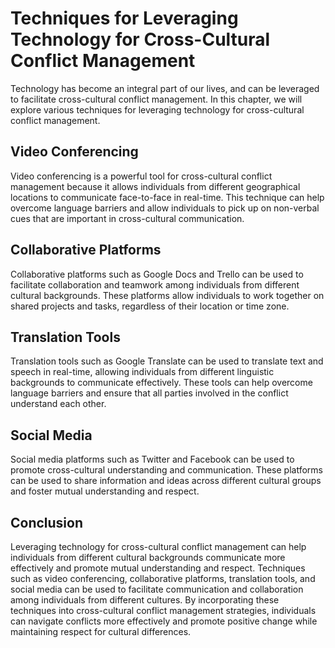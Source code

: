 Techniques for Leveraging Technology for Cross-Cultural Conflict Management
====================================================================================================================================================

Technology has become an integral part of our lives, and can be leveraged to facilitate cross-cultural conflict management. In this chapter, we will explore various techniques for leveraging technology for cross-cultural conflict management.

Video Conferencing
------------------

Video conferencing is a powerful tool for cross-cultural conflict management because it allows individuals from different geographical locations to communicate face-to-face in real-time. This technique can help overcome language barriers and allow individuals to pick up on non-verbal cues that are important in cross-cultural communication.

Collaborative Platforms
-----------------------

Collaborative platforms such as Google Docs and Trello can be used to facilitate collaboration and teamwork among individuals from different cultural backgrounds. These platforms allow individuals to work together on shared projects and tasks, regardless of their location or time zone.

Translation Tools
-----------------

Translation tools such as Google Translate can be used to translate text and speech in real-time, allowing individuals from different linguistic backgrounds to communicate effectively. These tools can help overcome language barriers and ensure that all parties involved in the conflict understand each other.

Social Media
------------

Social media platforms such as Twitter and Facebook can be used to promote cross-cultural understanding and communication. These platforms can be used to share information and ideas across different cultural groups and foster mutual understanding and respect.

Conclusion
----------

Leveraging technology for cross-cultural conflict management can help individuals from different cultural backgrounds communicate more effectively and promote mutual understanding and respect. Techniques such as video conferencing, collaborative platforms, translation tools, and social media can be used to facilitate communication and collaboration among individuals from different cultures. By incorporating these techniques into cross-cultural conflict management strategies, individuals can navigate conflicts more effectively and promote positive change while maintaining respect for cultural differences.
